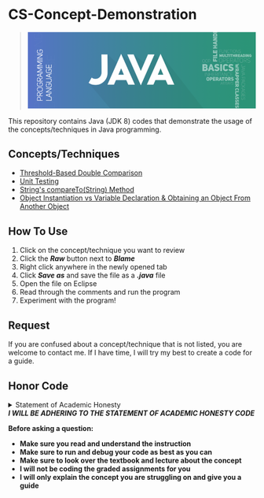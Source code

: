# CS-Concept-Demonstration
> ![banner](https://github.com/JP1128/CS-Concept-Demonstration/blob/master/images/JavaHeader.png)

This repository contains Java (JDK 8) codes that demonstrate the usage of the concepts/techniques in Java programming.

## Concepts/Techniques
  - [Threshold-Based Double Comparison](https://github.com/JP1128/CS-Concept-Demonstration/blob/master/Demonstrations/DoubleComparison.java)
  - [Unit Testing](https://github.com/JP1128/CS-Concept-Demonstration/blob/master/Demonstrations/UnitTesting.java)
  - [String's compareTo(String) Method](https://github.com/JP1128/CS-Concept-Demonstration/blob/master/Demonstrations/CompareTo.java)
  - [Object Instantiation vs Variable Declaration & Obtaining an Object From Another Object](https://github.com/JP1128/CS-Concept-Demonstration/blob/master/Demonstrations/InstantiationDemo.java)

## How To Use
1. Click on the concept/technique you want to review
2. Click the ***Raw*** button next to ***Blame***
3. Right click anywhere in the newly opened tab
4. Click ***Save as*** and save the file as a ***.java*** file
5. Open the file on Eclipse
6. Read through the comments and run the program
7. Experiment with the program!
    
## Request
If you are confused about a concept/technique that is not listed, you are welcome to contact me. If I have time, I will try my best to create a code for a guide. 

## Honor Code
<details>
  <summary>Statement of Academic Honesty</summary>
  <blockquote>
    The following code represents my own work. I have neither received nor given inappropriate assistance. I have not copied or modified code from any source other than the course webpage or the course textbook. I recognize that any unauthorized assistance or plagiarism will be handled in accordance with the University of Georgia's Academic Honesty Policy and the policies of this course. I recognize that my work is based on an assignment created by the Department of Computer Science at the University of Georgia. Any publishing or posting of source code for this assignment is strictly prohibited unless you have written consent from the Department of Computer Science at the University of Georgia.
  </blockquote>
</details>

<b>
  <em>I WILL BE ADHERING TO THE STATEMENT OF ACADEMIC HONESTY CODE</em>
  <p>Before asking a question:
  <ul>
    <li> Make sure you read and understand the instruction </li>
    <li> Make sure to run and debug your code as best as you can </li>
    <li> Make sure to look over the textbook and lecture about the concept </li>
    <li> I will not be coding the graded assignments for you </li>
    <li> I will only explain the concept you are struggling on and give you a guide </li>
  </ul>
</b>
